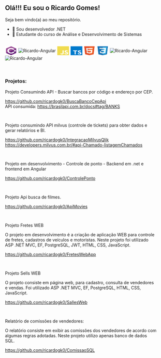 ## Olá!!! Eu sou o Ricardo Gomes! 
Seja bem vindo(a) ao meu repositório. 

- 🔭 Sou desenvolvedor .NET
- 🌱 Estudante do curso de Análise e Desenvolvimento de Sistemas

<div style="display: inline_block"><br>
  <img align="center" alt="Ricardo-Csharp" height="30" width="40" src="https://raw.githubusercontent.com/devicons/devicon/master/icons/csharp/csharp-original.svg">
  <img align="center" alt="Ricardo-Angular" height="30" width="40" src="https://cdn.jsdelivr.net/gh/devicons/devicon/icons/angularjs/angularjs-original.svg" />
  <img align="center" alt="Rafa-Js" height="30" width="40" src="https://raw.githubusercontent.com/devicons/devicon/master/icons/javascript/javascript-plain.svg">
  <img align="center" alt="Rafa-Ts" height="30" width="40" src="https://raw.githubusercontent.com/devicons/devicon/master/icons/typescript/typescript-plain.svg">
  <img align="center" alt="Rafa-HTML" height="30" width="40" src="https://raw.githubusercontent.com/devicons/devicon/master/icons/html5/html5-original.svg">
  <img align="center" alt="Rafa-CSS" height="30" width="40" src="https://raw.githubusercontent.com/devicons/devicon/master/icons/css3/css3-original.svg">
  <img align="center" alt="Ricardo-Angular" height="30" width="40" src="https://cdn.jsdelivr.net/gh/devicons/devicon/icons/postgresql/postgresql-original.svg" />  
  <img align="center" alt="Ricardo-Angular" height="30" width="40" src="https://cdn.jsdelivr.net/gh/devicons/devicon/icons/microsoftsqlserver/microsoftsqlserver-plain.svg" />
</div><br><br>

<h3>Projetos:</h3>

Projeto Consumindo API - Buscar bancos por código e endereço por CEP.

https://github.com/ricardogk0/BuscaBancoCepApi 
<br>
API consumida: https://brasilapi.com.br/docs#tag/BANKS

<br>

Projeto consumindo API milvus (controle de tickets) para obter dados e gerar relatórios e BI.

https://github.com/ricardogk0/IntegracaoMilvusQlik
<br>
https://developers.milvus.com.br/#api-Chamado-listagemChamados

<br>


Projeto em desenvolvimento - Controle de ponto - Backend em .net e frontend em Angular

https://github.com/ricardogk0/ControlePonto

<br>

Projeto Api busca de filmes.

https://github.com/ricardogk0/ApiMovies

<br>

Projeto Fretes WEB

O projeto em desenvolvimento é a criação de aplicação WEB para controle de fretes, cadastros de veículos e motoristas. Neste projeto foi utilizado ASP .NET MVC, EF, PostgreSQL, JWT, HTML, CSS, JavaScript.

https://github.com/ricardogk0/FretesWebApp

<br>

Projeto Sells WEB

O projeto consiste em página web, para cadastro, consulta de vendedores e vendas. Foi utilizado ASP .NET MVC, EF, PostgreSQL, HTML, CSS, JavaScript.

https://github.com/ricardogk0/SallesWeb

<br>

Relatório de comissões de vendedores:

O relatório consiste em exibir as comissões dos vendedores de acordo com algumas regras adotadas. Neste projeto utilizo apenas banco de dados SQL.

https://github.com/ricardogk0/ComissaoSQL


